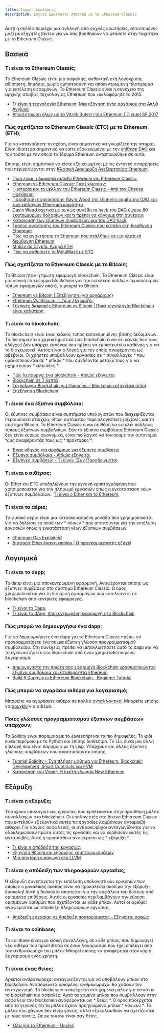 ```yaml
---
title: Συχνές ερωτήσεις
description: Συχνές Ερωτήσεις σχετικά με το Ethereum Classic
---
```


Αυτή η σελίδα περιέχει μια συλλογή από συχνές ερωτήσεις, απαντημένες μαζί με εξηγητές βίντεο για να σας βοηθήσουν να φτάσετε στην ταχύτητα με το Ethereum Classic.

## Βασικά

### Τι είναι το Ethereum Classic;

Το Ethereum Classic είναι μια ασφαλής, ανθεκτική στη λογοκρισία, αξιόπιστη, δημόσια, χωρίς εμπιστοσύνη και αποκεντρωμένη πλατφόρμα για εκτέλεση εφαρμογών. Το Ethereum Classic είναι η συνέχεια της αρχικής στοίβας τεχνολογίας Ethereum που κυκλοφόρησε το 2015.

- [Τι είναι η τεχνολογία Ethereum; Μια εξήγηση ενός αρχάριου στα Απλά Αγγλικά](https://youtu.be/jxLkbJozKbY)
- [Αποκέντρωση όλων με το Vitalik Buterin του Ethereum | Disrupt SF 2017](https://youtu.be/WSN5BaCzsbo)

### Πώς σχετίζεται το Ethereum Classic (ETC) με το Ethereum (ETH);

Για να κατανοήσετε τη σχέση, είναι σημαντικό να γνωρίζετε την ιστορία. Είναι ιδιαίτερα σημαντικό να είστε εξοικειωμένοι με την [επίθεση DAO](http://www.coindesk.com/understanding-dao-hack-journalists) και τον τρόπο με τον οποίο το Ίδρυμα Ethereum ανταποκρίθηκε σε αυτό.

Επίσης, είναι σημαντικό να είστε εξοικειωμένοι με τις έντονες αντιρρήσεις που περιγράφονται στην [Κλασική Διακήρυξη Ανεξαρτησίας Ethereum](/blog/2016-08-13-δήλωση-ανεξαρτησίας).

- [Ποια είναι η διαφορά μεταξύ Ethereum και Ethereum Classic;](https://youtu.be/EaC6YwO_H0U)
- [Ethereum vs Ethereum Classic: Γιατί χώρισαν;](https://youtu.be/IOuEgLKqqjE)
- [Η ιστορία και το μέλλον του Ethereum Classic - Από τον Charles Hoskinson](https://youtu.be/SQZB3pAhjP4)
- [Παραβίαση παρουσίασης Gavin Wood της έξυπνης σύμβασης DAO και των επιλογών Ethereum κοινότητα](https://youtu.be/KaOGtH7J0WE)
- [Gavin Wood σχετικά με το πώς συνέβη το hack του DAO ύψους 60 εκατομμυρίων δολαρίων και τι πρέπει να κάνουμε στη συνέχεια](https://youtu.be/JzCGRtGyxvY)
- [Κατανόηση των έξυπνων συμβάσεων και του DAO hack](https://youtu.be/AfyB1VlnLNU)
- [Τρόπος ανάκτησης του Ethereum Classic που εστάλη στη διεύθυνση Ethereum](https://medium.com/@nesterenkoi565/how-to-recover-ethereum-classic-sent-to-ethereum-address-691aca046f3e)
- [Πώς να ανακτήσετε το Ethereum που στάλθηκε σε μια κλασική διεύθυνση Ethereum](https://medium.com/@nesterenkoi565/how-to-recover-ethereum-sent-to-an-ethereum-classic-address-832d56a7d6d9)
- [Μηδέν σε Crypto: Αγορά ETH](https://www.mewtopia.com/zerotocrypto-buy-eth/)
- [Πώς να ρυθμίσετε το MetaMask με ETC](https://youtu.be/BhVWWcwKKME)

### Πώς σχετίζεται το Ethereum Classic με το Bitcoin;

Το Bitcoin ήταν η πρώτη εφαρμογή blockchain. Το Ethereum Classic είναι μια γενική πλατφόρμα blockchain για την εκτέλεση πολλών περισσότερων τύπων εφαρμογών από ό, τι μπορεί το Bitcoin.

- [Ethereum vs Bitcoin | Επεξήγηση (για αρχάριους)](https://youtu.be/d94l-_3B6dM)
- [Ethereum Vs. Bitcoin: Τι τους ξεχωρίζει;](https://youtu.be/0UBk1e5qnr4)
- [Τεχνικές διαφορές Ethereum vs Bitcoin | Ποια τεχνολογία Blockchain είναι καλύτερη;](https://youtu.be/fdWoNBt6CcY)

### Τι είναι το blockchain;

Το blockchain είναι ένας ειδικός τύπος κατανεμημένης βάσης δεδομένων. Το πιο σημαντικό χαρακτηριστικό των blockchain είναι ότι κανείς δεν τους ελέγχει! Δεν υπάρχει κανένας που πρέπει να εμπιστευτεί ο καθένας για να το διαχειριστεί. Αυτός είναι ο λόγος για τον οποίο αναφέρονται ως αβέβαιοι. Οι χρήστες υποβάλλουν εργασίες σε * συναλλαγές * που ομαδοποιούνται σε * μπλοκ * που συνδέονται μεταξύ τους για να σχηματίσουν * αλυσίδες *.

- [Πώς λειτουργεί ένα blockchain - Απλώς εξηγείται](https://youtu.be/SSo_EIwHSd4)
- [Blockchain σε 7 λεπτά](https://youtu.be/yubzJw0uiE4)
- [Τεχνολογία Blockchain για Dummies - Blockchain εξηγείται απλά](https://youtu.be/2yJqjTiwpxM)
- [Επεξήγηση Blockchain](https://youtu.be/QphJEO9ZX6s)

### Τι είναι ένα έξυπνο συμβόλαιο;

Οι έξυπνες συμβάσεις είναι συστήματα υπολογιστών που διαχειρίζονται περιουσιακά στοιχεία, όπως αυτόματες ταμειολογιστικές μηχανές και το σύστημα Bitcoin. Το Ethereum Classic είναι σε θέση να εκτελεί πολλούς τύπους έξυπνων συμβολαίων. Εάν τα έξυπνα συμβόλαια Ethereum Classic δεν είναι κυρίως οικονομικά, είναι πιο λογικό να τονίσουμε την αυτονομία τους αναφέροντάς τους ως * πράκτορες *.

- [Ένας οδηγός για αρχάριους για έξυπνες συμβάσεις](https://youtu.be/RZXJMdAk5zk)
- [Έξυπνα συμβόλαια - Απλώς εξηγείται](https://youtu.be/ZE2HxTmxfrI)
- [Έξυπνες συμβάσεις - Τι είναι; (Συν Παραδείγματα)](https://youtu.be/DhNyD8Cj0dg)

### Τι είναι ο αιθέρας;

Οι Ether και ETC υποδηλώνουν την εγγενή κρυπτογράφηση που χρησιμοποιείται για την πληρωμή εργασιών όπως η εγκατάσταση νέων έξυπνων συμβολαίων.
 [Τι είναι ο Ether και το Ethereum;](https://youtu.be/fjnovGRQrRE)

### Τι είναι το αέριο;

Το φυσικό αέριο είναι μια κατασκευασμένη μονάδα που χρησιμοποιείται για να δηλώσει το ποσό των * πόρων * που απαιτούνται για την εκτέλεση εργασιών όπως η εγκατάσταση νέων έξυπνων συμβάσεων.

- [Ethereum Gas Explained](https://youtu.be/hQ78FVSv-vs)
- [Διαφορά Ether έναντι αερίου | Ο προγραμματιστής εξηγεί](https://youtu.be/cZ0rYWJzeow)

## Λογισμικό

### Τι είναι το dapp;

Το dapp είναι μια αποκεντρωμένη εφαρμογή. Αναφέρονται επίσης ως έξυπνες συμβάσεις στο σύστημα Ethereum Classic. Ο όρος χρησιμοποιείται για τη διάκριση εφαρμογών που εκτελούνται σε blockchain από κεντρικές εφαρμογές.

- [Τι είναι το Dapp;](https://youtu.be/CDQX8inMCt0)
- [Τι είναι το dApp; Αποκεντρωμένη εφαρμογή στο Blockchain](https://youtu.be/F50OrwV6Uk8)

### Πώς μπορώ να δημιουργήσω ένα dapp;

Για να δημιουργήσετε ένα dapp για το Ethereum Classic πρέπει να προγραμματίσετε ένα σε μια έξυπνη γλώσσα προγραμματισμού συμβολαίου. Στη συνέχεια, πρέπει να μεταγλωττίσετε αυτό το dapp και να το εγκαταστήσετε στο blockchain από έναν χρηματοδοτούμενο λογαριασμό.

- [Δημιουργήστε την πρώτη σας εφαρμογή Blockchain χρησιμοποιώντας έξυπνα συμβόλαια και σταθερότητα Ethereum](https://youtu.be/coQ5dg8wM2o)
- [Build 5 Dapps στο Ethereum Blockchain - Beginner Tutorial](https://youtu.be/8wMKq7HvbKw)

### Πώς μπορώ να αγοράσω αιθέρα για λογαριασμό;

Μπορείτε να αγοράσετε αιθέρα σε πολλά [ανταλλακτικά](/οικοσύστημα/ανταλλαγές). Μπορείτε επίσης να [ορυχείο](/ανάπτυξη/εξόρυξη-πόροι) για αιθέρα.

### Ποιες γλώσσες προγραμματισμού έξυπνων συμβάσεων υπάρχουν;

Το Solidity είναι παρόμοιο με το Javascript και το πιο δημοφιλές. Το φίδι είναι παρόμοιο με το Python και επίσης διαθέσιμο. Το LLL είναι μια άλλη επιλογή που είναι παρόμοια με τη Lisp. Υπάρχουν και άλλες έξυπνες γλώσσες συμβάσεων που αναπτύσσονται επίσης.

- [Tutorial Solidity - Ένα πλήρες μάθημα για Ethereum, Blockchain Development, Smart Contracts και EVM](https://youtu.be/ipwxYa-F1uY)
- [Κατανόηση του Vyper: Η λεπτή γλώσσα New Ethereum](https://youtu.be/rqfM6cxXHB8)

## Εξόρυξη

### Τι είναι η εξόρυξη;

Υπάρχουν υπολογιστικές εργασίες που εμπλέκονται στην προσθήκη μπλοκ συναλλαγών στο blockchain. Οι υπολογιστές στο δίκτυο Ethereum Classic που εκτελούν εθελοντικά αυτές τις εργασίες λαμβάνουν ανταμοιβή αιθέρα. Για λόγους ασφαλείας, οι ανθρακωρύχοι ανταγωνίζονται για να ολοκληρώσουν πρώτα αυτές τις εργασίες και να κερδίσουν αυτές τις ανταμοιβές. Αυτή η προσπάθεια αναφέρεται ως * εξόρυξη *.

- [Τι είναι η απόδειξη της εργασίας;](https://youtu.be/3EUAcxhuoU4)
- [Εξήγηση Bitcoin και εξόρυξης κρυπτονομισμάτων](https://youtu.be/kZXXDp0_R-w)
- [Μια σύντομη εισαγωγή στο LLVM](https://youtu.be/a5-WaD8VV38)

### Τι είναι η απόδειξη των πληροφοριών εργασίας;

Η εξόρυξη συνεπάγεται την εκτέλεση υπολογιστικών εργασιών των οποίων ο μοναδικός σκοπός είναι να προκαλέσει σκόπιμα την εξόρυξη δύσκολη! Αυτή η δυσκολία απαιτείται για την ασφάλεια του δικτύου από ορισμένες επιθέσεις. Αυτές οι εργασίες περιλαμβάνουν την εύρεση ορισμένων αριθμών που σχετίζονται με κάθε μπλοκ. Αυτοί οι αριθμοί αναφέρονται ως απόδειξη πληροφοριών εργασίας.

- [Απόδειξη εργασίας vs Απόδειξη πονταρίσματος - Εξηγείται σαφώς](https://youtu.be/y_hEezRilCY)

### Τι είναι το coinbase;

Το coinbase είναι μια ειδική συναλλαγή, σε κάθε μπλοκ, που δημιουργεί νέο αιθέρα που προστίθεται σε έναν λογαριασμό που έχει επιλεγεί από τον ανθρακωρύχο του μπλοκ Μπορεί επίσης να αναφέρεται στον κύριο λογαριασμό ενός χρήστη.

### Τι είναι ένας θείος;

Αρκετοί ανθρακωρύχοι ανταγωνίζονται για να υποβάλουν μπλοκ στο blockchain. Αναπόφευκτα ορισμένοι ανθρακωρύχοι θα χάσουν τον ανταγωνισμό. Το blockchain αναφέρεται στα χαμένα μπλοκ για να κάνει το blockchain πιο ασφαλές. Αυτά τα χαμένα μπλοκ που συμβάλλουν στην ασφάλεια του blockchain αναφέρονται ως * θείες *. Ο όρος προέρχεται από το γεγονός ότι τα μπλοκ έχουν προηγούμενα μπλοκ * γονικού *. Τα μπλοκ που χάνουν δεν είναι γονείς, αλλά εξακολουθούν να σχετίζονται με τους γονείς. Ως εκ τούτου είναι σαν θείες.

- [Όλα για το Ethereum - Uncles](https://youtu.be/iIhxtuIhT_g)
